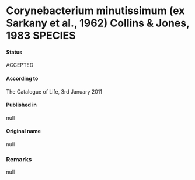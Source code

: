 Corynebacterium minutissimum (ex Sarkany et al., 1962) Collins & Jones, 1983 SPECIES
=======

#### Status
ACCEPTED

#### According to
The Catalogue of Life, 3rd January 2011

#### Published in
null

#### Original name
null

### Remarks
null